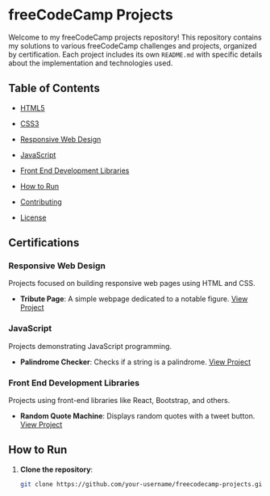 # freeCodeCamp Projects

Welcome to my freeCodeCamp projects repository! This repository contains my solutions to various freeCodeCamp challenges and projects, organized by certification. Each project includes its own `README.md` with specific details about the implementation and technologies used.

## Table of Contents
  - [HTML5](#front-end-development-libraries)
  - [CSS3](#front-end-development-libraries)
  - [Responsive Web Design](#responsive-web-design)
  - [JavaScript](#responsive-web-design)
  - [Front End Development Libraries](#front-end-development-libraries)
  
- [How to Run](#how-to-run)
- [Contributing](#contributing)
- [License](#license)

## Certifications

### Responsive Web Design
Projects focused on building responsive web pages using HTML and CSS.

- **Tribute Page**: A simple webpage dedicated to a notable figure. [View Project](./responsive-web-design/project-1-tribute-page)


### JavaScript
Projects demonstrating JavaScript programming.

- **Palindrome Checker**: Checks if a string is a palindrome. [View Project](./javascript-algorithms/project-1-palindrome-checker)

### Front End Development Libraries
Projects using front-end libraries like React, Bootstrap, and others.

- **Random Quote Machine**: Displays random quotes with a tweet button. [View Project](./front-end-libraries/project-1-random-quote-machine)


## How to Run
1. **Clone the repository**:
   ```bash
   git clone https://github.com/your-username/freecodecamp-projects.git
